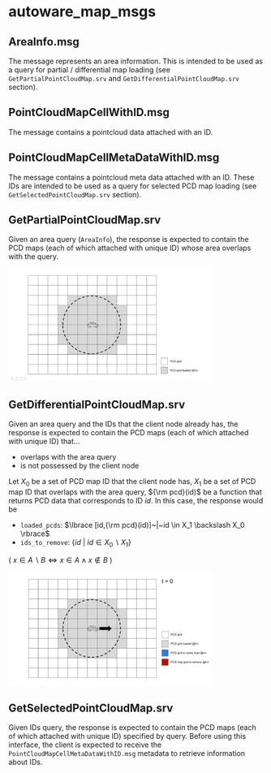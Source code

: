 # autoware_map_msgs

## AreaInfo.msg

The message represents an area information. This is intended to be used as a query for partial / differential map loading (see `GetPartialPointCloudMap.srv` and `GetDifferentialPointCloudMap.srv` section).

## PointCloudMapCellWithID.msg

The message contains a pointcloud data attached with an ID.

## PointCloudMapCellMetaDataWithID.msg

The message contains a pointcloud meta data attached with an ID. These IDs are intended to be used as a query for selected PCD map loading (see `GetSelectedPointCloudMap.srv` section).

## GetPartialPointCloudMap.srv

Given an area query (`AreaInfo`), the response is expected to contain the PCD maps (each of which attached with unique ID) whose area overlaps with the query.

<img src="./media/partial_area_loading.png" alt="drawing" width="400"/>

## GetDifferentialPointCloudMap.srv

Given an area query and the IDs that the client node already has, the response is expected to contain the PCD maps (each of which attached with unique ID) that...

- overlaps with the area query
- is not possessed by the client node

Let $X_0$ be a set of PCD map ID that the client node has, $X_1$ be a set of PCD map ID that overlaps with the area query, ${\rm pcd}(id)$ be a function that returns PCD data that corresponds to ID $id$. In this case, the response would be

- `loaded_pcds`: $\lbrace [id,{\rm pcd}(id)]~|~id \in X_1 \backslash X_0 \rbrace$
- `ids_to_remove`: $\lbrace id~|~id \in X_0 \backslash X_1 \rbrace$

( $x \in A\backslash B \iff x \in A \wedge x \notin B$ )

<img src="./media/differential_area_loading.gif" alt="drawing" width="400"/>

## GetSelectedPointCloudMap.srv

Given IDs query, the response is expected to contain the PCD maps (each of which attached with unique ID) specified by query. Before using this interface, the client is expected to receive the `PointCloudMapCellMetaDataWithID.msg` metadata to retrieve information about IDs.
